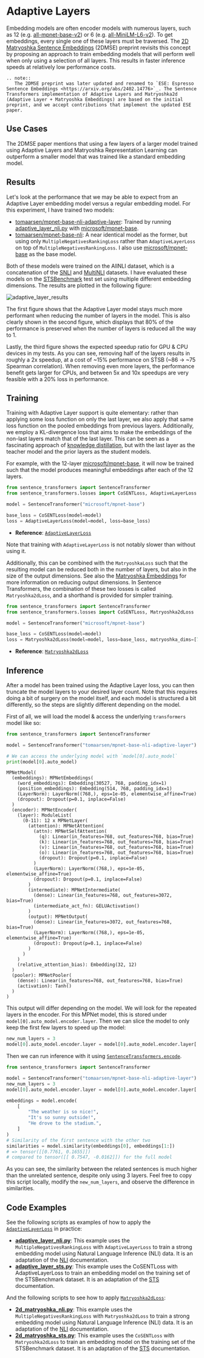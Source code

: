# Adaptive Layers

Embedding models are often encoder models with numerous layers, such as 12 (e.g. [all-mpnet-base-v2](https://huggingface.co/sentence-transformers/all-mpnet-base-v2)) or 6 (e.g. [all-MiniLM-L6-v2](https://huggingface.co/sentence-transformers/all-MiniLM-L6-v2)). To get embeddings, every single one of these layers must be traversed. The [2D Matryoshka Sentence Embeddings](https://arxiv.org/abs/2402.14776v1) (2DMSE) preprint revisits  this concept by proposing an approach to train embedding models that will perform well when only using a selection of all layers. This results in faster inference speeds at relatively low performance costs.

```{eval-rst}
.. note::
   The 2DMSE preprint was later updated and renamed to `ESE: Espresso Sentence Embeddings <https://arxiv.org/abs/2402.14776>`_. The Sentence Transformers implementation of Adaptive Layers and Matryoshka2d (Adaptive Layer + Matryoshka Embeddings) are based on the initial preprint, and we accept contributions that implement the updated ESE paper.
```

## Use Cases

The 2DMSE paper mentions that using a few layers of a larger model trained using Adaptive Layers and Matryoshka Representation Learning can outperform a smaller model that was trained like a standard embedding model.

## Results

Let's look at the performance that we may be able to expect from an Adaptive Layer embedding model versus a regular embedding model. For this experiment, I have trained two models:

* [tomaarsen/mpnet-base-nli-adaptive-layer](https://huggingface.co/tomaarsen/mpnet-base-nli-adaptive-layer): Trained by running [adaptive_layer_nli.py](adaptive_layer_nli.py) with [microsoft/mpnet-base](https://huggingface.co/microsoft/mpnet-base).
* [tomaarsen/mpnet-base-nli](https://huggingface.co/tomaarsen/mpnet-base-nli): A near identical model as the former, but using only `MultipleNegativesRankingLoss` rather than `AdaptiveLayerLoss` on top of `MultipleNegativesRankingLoss`. I also use [microsoft/mpnet-base](https://huggingface.co/microsoft/mpnet-base) as the base model.

Both of these models were trained on the AllNLI dataset, which is a concatenation of the [SNLI](https://huggingface.co/datasets/snli) and [MultiNLI](https://huggingface.co/datasets/multi_nli) datasets. I have evaluated these models on the [STSBenchmark](https://huggingface.co/datasets/mteb/stsbenchmark-sts) test set using multiple different embedding dimensions. The results are plotted in the following figure:

![adaptive_layer_results](https://huggingface.co/tomaarsen/mpnet-base-nli-adaptive-layer/resolve/main/adaptive_layer_results.png)

The first figure shows that the Adaptive Layer model stays much more performant when reducing the number of layers in the model. This is also clearly shown in the second figure, which displays that 80% of the performance is preserved when the number of layers is reduced all the way to 1.

Lastly, the third figure shows the expected speedup ratio for GPU & CPU devices in my tests. As you can see, removing half of the layers results in roughly a 2x speedup, at a cost of ~15% performance on STSB (~86 -> ~75 Spearman correlation). When removing even more layers, the performance benefit gets larger for CPUs, and between 5x and 10x speedups are very feasible with a 20% loss in performance.

## Training

Training with Adaptive Layer support is quite elementary: rather than applying some loss function on only the last layer, we also apply that same loss function on the pooled embeddings from previous layers. Additionally, we employ a KL-divergence loss that aims to make the embeddings of the non-last layers match that of the last layer. This can be seen as a fascinating approach of [knowledge distillation](../distillation/README.html#knowledge-distillation), but with the last layer as the teacher model and the prior layers as the student models.

For example, with the 12-layer [microsoft/mpnet-base](https://huggingface.co/microsoft/mpnet-base), it will now be trained such that the model produces meaningful embeddings after each of the 12 layers.

```python
from sentence_transformers import SentenceTransformer
from sentence_transformers.losses import CoSENTLoss, AdaptiveLayerLoss

model = SentenceTransformer("microsoft/mpnet-base")

base_loss = CoSENTLoss(model=model)
loss = AdaptiveLayerLoss(model=model, loss=base_loss)
```
* **Reference**: <a href="../../../docs/package_reference/sentence_transformer/losses.html#adaptivelayerloss"><code>AdaptiveLayerLoss</code></a>

Note that training with `AdaptiveLayerLoss` is not notably slower than without using it.

Additionally, this can be combined with the `MatryoshkaLoss` such that the resulting model can be reduced both in the number of layers, but also in the size of the output dimensions. See also the [Matryoshka Embeddings](../matryoshka/README.html) for more information on reducing output dimensions. In Sentence Transformers, the combination of these two losses is called `Matryoshka2dLoss`, and a shorthand is provided for simpler training.

```python
from sentence_transformers import SentenceTransformer
from sentence_transformers.losses import CoSENTLoss, Matryoshka2dLoss

model = SentenceTransformer("microsoft/mpnet-base")

base_loss = CoSENTLoss(model=model)
loss = Matryoshka2dLoss(model=model, loss=base_loss, matryoshka_dims=[768, 512, 256, 128, 64])
```

* **Reference**: <a href="../../../docs/package_reference/sentence_transformer/losses.html#matryoshka2dloss"><code>Matryoshka2dLoss</code></a>

## Inference

After a model has been trained using the Adaptive Layer loss, you can then truncate the model layers to your desired layer count. Note that this requires doing a bit of surgery on the model itself, and each model is structured a bit differently, so the steps are slightly different depending on the model.

First of all, we will load the model & access the underlying `transformers` model like so:

```python
from sentence_transformers import SentenceTransformer

model = SentenceTransformer("tomaarsen/mpnet-base-nli-adaptive-layer")

# We can access the underlying model with `model[0].auto_model`
print(model[0].auto_model)
```
```
MPNetModel(
  (embeddings): MPNetEmbeddings(
    (word_embeddings): Embedding(30527, 768, padding_idx=1)
    (position_embeddings): Embedding(514, 768, padding_idx=1)
    (LayerNorm): LayerNorm((768,), eps=1e-05, elementwise_affine=True)
    (dropout): Dropout(p=0.1, inplace=False)
  )
  (encoder): MPNetEncoder(
    (layer): ModuleList(
      (0-11): 12 x MPNetLayer(
        (attention): MPNetAttention(
          (attn): MPNetSelfAttention(
            (q): Linear(in_features=768, out_features=768, bias=True)
            (k): Linear(in_features=768, out_features=768, bias=True)
            (v): Linear(in_features=768, out_features=768, bias=True)
            (o): Linear(in_features=768, out_features=768, bias=True)
            (dropout): Dropout(p=0.1, inplace=False)
          )
          (LayerNorm): LayerNorm((768,), eps=1e-05, elementwise_affine=True)
          (dropout): Dropout(p=0.1, inplace=False)
        )
        (intermediate): MPNetIntermediate(
          (dense): Linear(in_features=768, out_features=3072, bias=True)
          (intermediate_act_fn): GELUActivation()
        )
        (output): MPNetOutput(
          (dense): Linear(in_features=3072, out_features=768, bias=True)
          (LayerNorm): LayerNorm((768,), eps=1e-05, elementwise_affine=True)
          (dropout): Dropout(p=0.1, inplace=False)
        )
      )
    )
    (relative_attention_bias): Embedding(32, 12)
  )
  (pooler): MPNetPooler(
    (dense): Linear(in_features=768, out_features=768, bias=True)
    (activation): Tanh()
  )
)
```
This output will differ depending on the model. We will look for the repeated layers in the encoder. For this MPNet model, this is stored under `model[0].auto_model.encoder.layer`. Then we can slice the model to only keep the first few layers to speed up the model:

```python
new_num_layers = 3
model[0].auto_model.encoder.layer = model[0].auto_model.encoder.layer[:new_num_layers]
```

Then we can run inference with it using <a href="../../../docs/package_reference/sentence_transformer/SentenceTransformer.html#sentence_transformers.SentenceTransformer.encode"><code>SentenceTransformers.encode</code></a>. 

```python
from sentence_transformers import SentenceTransformer

model = SentenceTransformer("tomaarsen/mpnet-base-nli-adaptive-layer")
new_num_layers = 3
model[0].auto_model.encoder.layer = model[0].auto_model.encoder.layer[:new_num_layers]

embeddings = model.encode(
    [
        "The weather is so nice!",
        "It's so sunny outside!",
        "He drove to the stadium.",
    ]
)
# Similarity of the first sentence with the other two
similarities = model.similarity(embeddings[0], embeddings[1:])
# => tensor([[0.7761, 0.1655]])
# compared to tensor([[ 0.7547, -0.0162]]) for the full model
```
As you can see, the similarity between the related sentences is much higher than the unrelated sentence, despite only using 3 layers. Feel free to copy this script locally, modify the `new_num_layers`, and observe the difference in similarities.


## Code Examples

See the following scripts as examples of how to apply the <a href="../../../docs/package_reference/sentence_transformer/losses.html#adaptivelayerloss"><code>AdaptiveLayerLoss</code></a> in practice:

* **[adaptive_layer_nli.py](adaptive_layer_nli.py)**: This example uses the `MultipleNegativesRankingLoss` with `AdaptiveLayerLoss` to train a strong embedding model using Natural Language Inference (NLI) data. It is an adaptation of the [NLI](../nli/README) documentation.
* **[adaptive_layer_sts.py](adaptive_layer_sts.py)**: This example uses the CoSENTLoss with AdaptiveLayerLoss to train an embedding model on the training set of the STSBenchmark dataset. It is an adaptation of the [STS](../sts/README) documentation.

And the following scripts to see how to apply <a href="../../../docs/package_reference/sentence_transformer/losses.html#matryoshka2dloss"><code>Matryoshka2dLoss</code></a>:
* **[2d_matryoshka_nli.py](../matryoshka/2d_matryoshka_nli.py)**: This example uses the `MultipleNegativesRankingLoss` with `Matryoshka2dLoss` to train a strong embedding model using Natural Language Inference (NLI) data. It is an adaptation of the [NLI](../nli/README) documentation.
* **[2d_matryoshka_sts.py](../matryoshka/2d_matryoshka_sts.py)**: This example uses the `CoSENTLoss` with `Matryoshka2dLoss` to train an embedding model on the training set of the STSBenchmark dataset. It is an adaptation of the [STS](../sts/README) documentation.
